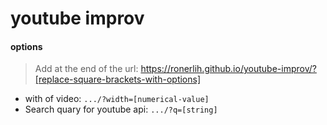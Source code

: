# youtube improv

#### options 

> Add at the end of the url: https://ronerlih.github.io/youtube-improv/?[replace-square-brackets-with-options] 
- with of video: 
`.../?width=[numerical-value]`
- Search quary for youtube api: 
`.../?q=[string]`